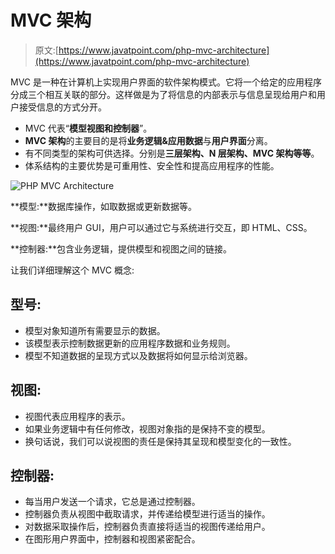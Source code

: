 # MVC 架构

> 原文:[https://www.javatpoint.com/php-mvc-architecture](https://www.javatpoint.com/php-mvc-architecture)

MVC 是一种在计算机上实现用户界面的软件架构模式。它将一个给定的应用程序分成三个相互关联的部分。这样做是为了将信息的内部表示与信息呈现给用户和用户接受信息的方式分开。

*   MVC 代表“**模型视图和控制器**”。
*   **MVC 架构**的主要目的是将**业务逻辑&应用数据**与**用户界面**分离。
*   有不同类型的架构可供选择。分别是**三层架构、N 层架构、MVC 架构等等**。
*   体系结构的主要优势是可重用性、安全性和提高应用程序的性能。

![PHP MVC Architecture](../Images/fe7a1599eaadb1dc260d375d459c9acd.png)

**模型:**数据库操作，如取数据或更新数据等。

**视图:**最终用户 GUI，用户可以通过它与系统进行交互，即 HTML、CSS。

**控制器:**包含业务逻辑，提供模型和视图之间的链接。

让我们详细理解这个 MVC 概念:

## 型号:

*   模型对象知道所有需要显示的数据。
*   该模型表示控制数据更新的应用程序数据和业务规则。
*   模型不知道数据的呈现方式以及数据将如何显示给浏览器。

## 视图:

*   视图代表应用程序的表示。
*   如果业务逻辑中有任何修改，视图对象指的是保持不变的模型。
*   换句话说，我们可以说视图的责任是保持其呈现和模型变化的一致性。

## 控制器:

*   每当用户发送一个请求，它总是通过控制器。
*   控制器负责从视图中截取请求，并传递给模型进行适当的操作。
*   对数据采取操作后，控制器负责直接将适当的视图传递给用户。
*   在图形用户界面中，控制器和视图紧密配合。